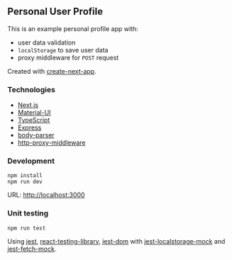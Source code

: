 ## Personal User Profile

This is an example personal profile app with:
- user data validation
- `localStorage` to save user data
- proxy middleware for `POST` request

Created with [create-next-app](https://nextjs.org/docs/api-reference/create-next-app).

### Technologies

- [Next.js](https://github.com/vercel/next.js/)
- [Material-UI](https://github.com/mui-org/material-ui)
- [TypeScript](https://github.com/Microsoft/TypeScript)
- [Express](https://github.com/expressjs/express)
- [body-parser](https://github.com/expressjs/body-parser)
- [http-proxy-middleware](https://github.com/chimurai/http-proxy-middleware)

### Development
```
npm install
npm run dev
```
URL: [http://localhost:3000](http://localhost:3000)

### Unit testing
```
npm run test
```
Using [jest](https://github.com/facebook/jest), [react-testing-library](https://github.com/testing-library/react-testing-library), [jest-dom](https://github.com/testing-library/jest-dom) with [jest-localstorage-mock](https://github.com/clarkbw/jest-localstorage-mock) and [jest-fetch-mock](https://github.com/jefflau/jest-fetch-mock).
